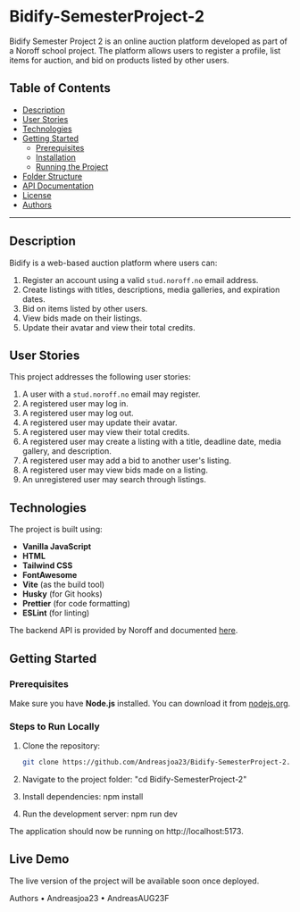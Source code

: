 # Bidify-SemesterProject-2

Bidify Semester Project 2 is an online auction platform developed as part of a Noroff school project. The platform allows users to register a profile, list items for auction, and bid on products listed by other users.

## Table of Contents

- [Description](#description)
- [User Stories](#user-stories)
- [Technologies](#technologies)
- [Getting Started](#getting-started)
  - [Prerequisites](#prerequisites)
  - [Installation](#installation)
  - [Running the Project](#running-the-project)
- [Folder Structure](#folder-structure)
- [API Documentation](#api-documentation)
- [License](#license)
- [Authors](#authors)

---

## Description

Bidify is a web-based auction platform where users can:

1. Register an account using a valid `stud.noroff.no` email address.
2. Create listings with titles, descriptions, media galleries, and expiration dates.
3. Bid on items listed by other users.
4. View bids made on their listings.
5. Update their avatar and view their total credits.

## User Stories

This project addresses the following user stories:

1. A user with a `stud.noroff.no` email may register.
2. A registered user may log in.
3. A registered user may log out.
4. A registered user may update their avatar.
5. A registered user may view their total credits.
6. A registered user may create a listing with a title, deadline date, media gallery, and description.
7. A registered user may add a bid to another user's listing.
8. A registered user may view bids made on a listing.
9. An unregistered user may search through listings.

## Technologies

The project is built using:

- **Vanilla JavaScript**
- **HTML**
- **Tailwind CSS**
- **FontAwesome**
- **Vite** (as the build tool)
- **Husky** (for Git hooks)
- **Prettier** (for code formatting)
- **ESLint** (for linting)

The backend API is provided by Noroff and documented [here](https://docs.noroff.dev/docs/v2/auction-house/listings).

## Getting Started

### Prerequisites

Make sure you have **Node.js** installed. You can download it from [nodejs.org](https://nodejs.org/).

### Steps to Run Locally

1. Clone the repository:

   ```bash
   git clone https://github.com/Andreasjoa23/Bidify-SemesterProject-2.git

   ```

2. Navigate to the project folder:
   "cd Bidify-SemesterProject-2"

3. Install dependencies:
   npm install

4. Run the development server:
   npm run dev

The application should now be running on http://localhost:5173.

## Live Demo

The live version of the project will be available soon once deployed.

Authors
• Andreasjoa23
• AndreasAUG23F

